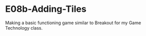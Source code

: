 ﻿# E08b-Adding-Tiles

Making a basic functioning game similar to Breakout for my Game Technology class.